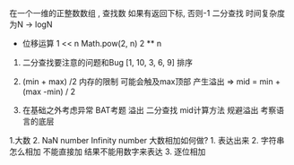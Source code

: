  在一个一维的正整数数组 , 查找数
 如果有返回下标, 否则-1
 二分查找 时间复杂度为N -> logN
- 位移运算  1 << n Math.pow(2, n) 2 ** n

1. 二分查找要注意的问题和Bug
[1, 10, 3, 6, 9]  排序

2. (min + max) /2  内存的限制 可能会触及max顶部 产生溢出
  => mid = min + (max -min) / 2

3. 在基础之外考虑异常 BAT考题
  溢出 二分查找 mid计算方法 规避溢出 
  考察语言的底层  


1.大数
2. NaN number
   Infinity number
   大数相加如何做?
    1. 表达出来
    2. 字符串怎么相加  不能直接加  结果不能用数字来表达
    3. 逐位相加

